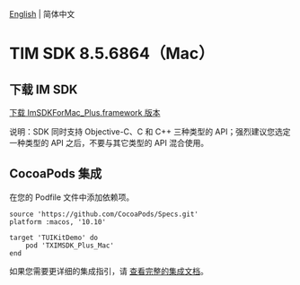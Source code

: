 [English](./README.md) | 简体中文

# TIM SDK 8.5.6864（Mac）

## 下载 IM SDK

[下载 ImSDKForMac_Plus.framework 版本](https://im.sdk.qcloud.com/download/plus/8.5.6864/ImSDKForMac_Plus_8.5.6864.framework.zip)

说明：SDK 同时支持 Objective-C、C 和 C++ 三种类型的 API；强烈建议您选定一种类型的 API 之后，不要与其它类型的 API 混合使用。

## CocoaPods 集成
在您的 Podfile 文件中添加依赖项。
```
source 'https://github.com/CocoaPods/Specs.git'
platform :macos, '10.10'

target 'TUIKitDemo' do
    pod 'TXIMSDK_Plus_Mac'
end
```

如果您需要更详细的集成指引，请 [查看完整的集成文档](https://cloud.tencent.com/document/product/269/75288)。
